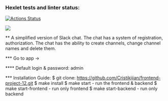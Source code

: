 ### Hexlet tests and linter status:
[![Actions Status](https://github.com/Cristikijian/frontend-project-12/workflows/hexlet-check/badge.svg)](https://github.com/Cristikijian/frontend-project-12/actions)

<a href="https://codeclimate.com/github/Cristikijian/frontend-project-12/maintainability"><img src="https://api.codeclimate.com/v1/badges/233b6d084ada03ae14e4/maintainability" /></a>

** A simplified version of Slack chat. The chat has a system of registration, authorization. The chat has the ability to create channels, change channel names and delete them.

*** Go to app ->

**** Default login & password: admin

*** Installation Guide:
$ git clone: https://github.com/Cristikijian/frontend-project-12.git
$ make install
$ make start - run the frontend & backend
$ make start-frontend - run only frontend
$ make start-backend - run only backend
